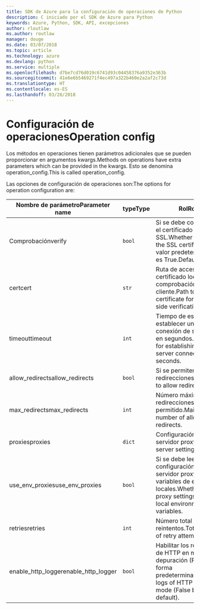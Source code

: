 ```yaml
---
title: SDK de Azure para la configuración de operaciones de Python
description: C iniciado por el SDK de Azure para Python
keywords: Azure, Python, SDK, API, excepciones
author: rloutlaw
ms.author: routlaw
manager: douge
ms.date: 03/07/2018
ms.topic: article
ms.technology: azure
ms.devlang: python
ms.service: multiple
ms.openlocfilehash: d7be7cd76d019c6741d93c04458376a9352e363b
ms.sourcegitcommit: 41e6e6b5469271f4ec497a322b460e2a2af2c73d
ms.translationtype: HT
ms.contentlocale: es-ES
ms.lasthandoff: 03/28/2018
---
```

# <a name="operation-config"></a><span data-ttu-id="a85ce-104">Configuración de operaciones</span><span class="sxs-lookup"><span data-stu-id="a85ce-104">Operation config</span></span> 

<span data-ttu-id="a85ce-105">Los métodos en operaciones tienen parámetros adicionales que se pueden proporcionar en argumentos kwargs.</span><span class="sxs-lookup"><span data-stu-id="a85ce-105">Methods on operations have extra parameters which can be provided in the kwargs.</span></span> <span data-ttu-id="a85ce-106">Esto se denomina operation_config.</span><span class="sxs-lookup"><span data-stu-id="a85ce-106">This is called operation_config.</span></span>

<span data-ttu-id="a85ce-107">Las opciones de configuración de operaciones son:</span><span class="sxs-lookup"><span data-stu-id="a85ce-107">The options for operation configuration are:</span></span>

|<span data-ttu-id="a85ce-108">Nombre de parámetro</span><span class="sxs-lookup"><span data-stu-id="a85ce-108">Parameter name</span></span>|<span data-ttu-id="a85ce-109">type</span><span class="sxs-lookup"><span data-stu-id="a85ce-109">Type</span></span>|<span data-ttu-id="a85ce-110">Rol</span><span class="sxs-lookup"><span data-stu-id="a85ce-110">Role</span></span>|
|----------------------|------|---------------|
| <span data-ttu-id="a85ce-111">Comprobación</span><span class="sxs-lookup"><span data-stu-id="a85ce-111">verify</span></span> |`bool`|<span data-ttu-id="a85ce-112">Si se debe comprobar el certificado SSL.</span><span class="sxs-lookup"><span data-stu-id="a85ce-112">Whether to verify the SSL certificate.</span></span> <span data-ttu-id="a85ce-113">El valor predeterminado es True.</span><span class="sxs-lookup"><span data-stu-id="a85ce-113">Default is True.</span></span>|
|  <span data-ttu-id="a85ce-114">cert</span><span class="sxs-lookup"><span data-stu-id="a85ce-114">cert</span></span> |`str`| <span data-ttu-id="a85ce-115">Ruta de acceso al certificado local para la comprobación del lado cliente.</span><span class="sxs-lookup"><span data-stu-id="a85ce-115">Path to local certificate for client side verification.</span></span>|
|  <span data-ttu-id="a85ce-116">timeout</span><span class="sxs-lookup"><span data-stu-id="a85ce-116">timeout</span></span> |`int`| <span data-ttu-id="a85ce-117">Tiempo de espera para establecer una conexión de servidor, en segundos.</span><span class="sxs-lookup"><span data-stu-id="a85ce-117">Timeout for establishing a server connection in seconds.</span></span>|
|  <span data-ttu-id="a85ce-118">allow_redirects</span><span class="sxs-lookup"><span data-stu-id="a85ce-118">allow_redirects</span></span> |`bool` | <span data-ttu-id="a85ce-119">Si se permiten redirecciones.</span><span class="sxs-lookup"><span data-stu-id="a85ce-119">Whether to allow redirects.</span></span>|
|  <span data-ttu-id="a85ce-120">max_redirects</span><span class="sxs-lookup"><span data-stu-id="a85ce-120">max_redirects</span></span>  |`int`| <span data-ttu-id="a85ce-121">Número máximo de redirecciones permitido.</span><span class="sxs-lookup"><span data-stu-id="a85ce-121">Maimum number of allowed redirects.</span></span>|
|  <span data-ttu-id="a85ce-122">proxies</span><span class="sxs-lookup"><span data-stu-id="a85ce-122">proxies</span></span>  |`dict` |<span data-ttu-id="a85ce-123">Configuración del servidor proxy.</span><span class="sxs-lookup"><span data-stu-id="a85ce-123">Proxy server settings.</span></span>|
|  <span data-ttu-id="a85ce-124">use_env_proxies</span><span class="sxs-lookup"><span data-stu-id="a85ce-124">use_env_proxies</span></span> |`bool` |<span data-ttu-id="a85ce-125">Si se debe leer la configuración del servidor proxy de las variables de entorno locales.</span><span class="sxs-lookup"><span data-stu-id="a85ce-125">Whether to read proxy settings from local environment variables.</span></span>|
|  <span data-ttu-id="a85ce-126">retries</span><span class="sxs-lookup"><span data-stu-id="a85ce-126">retries</span></span>  |`int` | <span data-ttu-id="a85ce-127">Número total de reintentos.</span><span class="sxs-lookup"><span data-stu-id="a85ce-127">Total number of retry attempts.</span></span>|
|  <span data-ttu-id="a85ce-128">enable_http_logger</span><span class="sxs-lookup"><span data-stu-id="a85ce-128">enable_http_logger</span></span> | `bool`| <span data-ttu-id="a85ce-129">Habilitar los registros de HTTP en modo de depuración (False de forma predeterminada).</span><span class="sxs-lookup"><span data-stu-id="a85ce-129">Enable logs of HTTP in debug mode (False by default).</span></span>|
